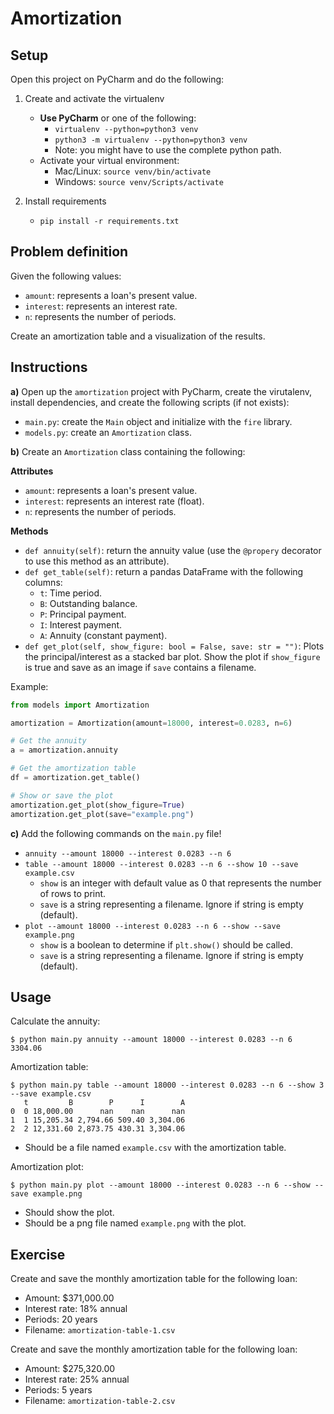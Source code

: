 # Amortization

## Setup 

Open this project on PyCharm and do the following:

1. Create and activate the virtualenv
    * **Use PyCharm** or one of the following:
        * `virtualenv --python=python3 venv`
        * `python3 -m virtualenv --python=python3 venv`
        * Note: you might have to use the complete python path. 
    * Activate your virtual environment:
        * Mac/Linux: `source venv/bin/activate`
        * Windows: `source venv/Scripts/activate`
    
1. Install requirements
    * `pip install -r requirements.txt`

## Problem definition

Given the following values:

* `amount`: represents a loan's present value.
* `interest`: represents an interest rate.
* `n`: represents the number of periods.

Create an amortization table and a visualization of the results.

## Instructions

**a)** Open up the `amortization` project with PyCharm, create the virutalenv, install dependencies, and create the following scripts (if not exists):

* `main.py`: create the `Main` object and initialize with the `fire` library.
* `models.py`: create an `Amortization` class.

**b)** Create an `Amortization` class containing the following: 

**Attributes**
* `amount`: represents a loan's present value.
* `interest`: represents an interest rate (float).
* `n`: represents the number of periods.

**Methods**
* `def annuity(self)`: return the annuity value (use the `@propery` decorator to use this method as an attribute).
* `def get_table(self)`: return a pandas DataFrame with the following columns:
    * `t`: Time period.
    * `B`: Outstanding balance.
    * `P`: Principal payment.
    * `I`: Interest payment.
    * `A`: Annuity (constant payment).
* `def get_plot(self, show_figure: bool = False, save: str = "")`: Plots the principal/interest as a stacked bar plot. Show the plot if `show_figure` is true and save as an image if `save` contains a filename.

Example:

```python
from models import Amortization

amortization = Amortization(amount=18000, interest=0.0283, n=6)

# Get the annuity
a = amortization.annuity 

# Get the amortization table
df = amortization.get_table()

# Show or save the plot
amortization.get_plot(show_figure=True)
amortization.get_plot(save="example.png")

```

**c)** Add the following commands on the `main.py` file!
* `annuity --amount 18000 --interest 0.0283 --n 6`
* `table --amount 18000 --interest 0.0283 --n 6 --show 10 --save example.csv`
    * `show` is an integer with default value as 0 that represents the number of rows to print.
    * `save` is a string representing a filename. Ignore if string is empty (default).
* `plot --amount 18000 --interest 0.0283 --n 6 --show --save example.png`
    * `show` is a boolean to determine if `plt.show()` should be called. 
    * `save` is a string representing a filename. Ignore if string is empty (default). 

## Usage

Calculate the annuity:


```commandline
$ python main.py annuity --amount 18000 --interest 0.0283 --n 6
3304.06
```

Amortization table:

```commandline
$ python main.py table --amount 18000 --interest 0.0283 --n 6 --show 3 --save example.csv
   t         B        P      I        A
0  0 18,000.00      nan    nan      nan
1  1 15,205.34 2,794.66 509.40 3,304.06
2  2 12,331.60 2,873.75 430.31 3,304.06
```
* Should be a file named `example.csv` with the amortization table. 

Amortization plot:

```commandline
$ python main.py plot --amount 18000 --interest 0.0283 --n 6 --show --save example.png
```
* Should show the plot.
* Should be a png file named `example.png` with the plot.

## Exercise

Create and save the monthly amortization table for the following loan: 
* Amount: $371,000.00
* Interest rate: 18% annual
* Periods: 20 years
* Filename: `amortization-table-1.csv`

Create and save the monthly amortization table for the following loan: 
* Amount: $275,320.00
* Interest rate: 25% annual
* Periods: 5 years
* Filename: `amortization-table-2.csv`

